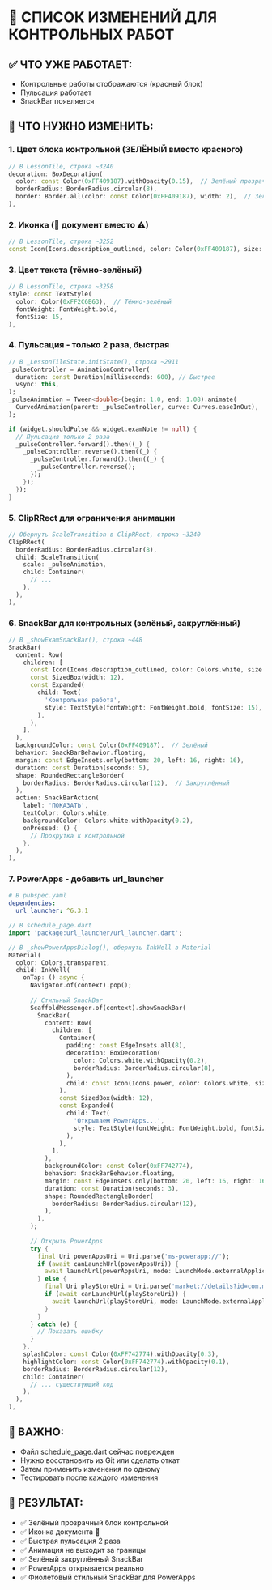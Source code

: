 # 🎯 СПИСОК ИЗМЕНЕНИЙ ДЛЯ КОНТРОЛЬНЫХ РАБОТ

## ✅ ЧТО УЖЕ РАБОТАЕТ:
- Контрольные работы отображаются (красный блок)
- Пульсация работает
- SnackBar появляется

## 🔧 ЧТО НУЖНО ИЗМЕНИТЬ:

### 1. Цвет блока контрольной (ЗЕЛЁНЫЙ вместо красного)
```dart
// В LessonTile, строка ~3240
decoration: BoxDecoration(
  color: const Color(0xFF409187).withOpacity(0.15),  // Зелёный прозрачный
  borderRadius: BorderRadius.circular(8),
  border: Border.all(color: const Color(0xFF409187), width: 2),  // Зелёная рамка
),
```

### 2. Иконка (📄 документ вместо ⚠️)
```dart
// В LessonTile, строка ~3252
const Icon(Icons.description_outlined, color: Color(0xFF409187), size: 24),
```

### 3. Цвет текста (тёмно-зелёный)
```dart
// В LessonTile, строка ~3258
style: const TextStyle(
  color: Color(0xFF2C6B63),  // Тёмно-зелёный
  fontWeight: FontWeight.bold,
  fontSize: 15,
),
```

### 4. Пульсация - только 2 раза, быстрая
```dart
// В _LessonTileState.initState(), строка ~2911
_pulseController = AnimationController(
  duration: const Duration(milliseconds: 600), // Быстрее
  vsync: this,
);
_pulseAnimation = Tween<double>(begin: 1.0, end: 1.08).animate(
  CurvedAnimation(parent: _pulseController, curve: Curves.easeInOut),
);

if (widget.shouldPulse && widget.examNote != null) {
  // Пульсация только 2 раза
  _pulseController.forward().then((_) {
    _pulseController.reverse().then((_) {
      _pulseController.forward().then((_) {
        _pulseController.reverse();
      });
    });
  });
}
```

### 5. ClipRRect для ограничения анимации
```dart
// Обернуть ScaleTransition в ClipRRect, строка ~3240
ClipRRect(
  borderRadius: BorderRadius.circular(8),
  child: ScaleTransition(
    scale: _pulseAnimation,
    child: Container(
      // ...
    ),
  ),
),
```

### 6. SnackBar для контрольных (зелёный, закруглённый)
```dart
// В _showExamSnackBar(), строка ~448
SnackBar(
  content: Row(
    children: [
      const Icon(Icons.description_outlined, color: Colors.white, size: 20),
      const SizedBox(width: 12),
      const Expanded(
        child: Text(
          'Контрольная работа',
          style: TextStyle(fontWeight: FontWeight.bold, fontSize: 15),
        ),
      ),
    ],
  ),
  backgroundColor: const Color(0xFF409187),  // Зелёный
  behavior: SnackBarBehavior.floating,
  margin: const EdgeInsets.only(bottom: 20, left: 16, right: 16),
  duration: const Duration(seconds: 5),
  shape: RoundedRectangleBorder(
    borderRadius: BorderRadius.circular(12),  // Закруглённый
  ),
  action: SnackBarAction(
    label: 'ПОКАЗАТЬ',
    textColor: Colors.white,
    backgroundColor: Colors.white.withOpacity(0.2),
    onPressed: () {
      // Прокрутка к контрольной
    },
  ),
),
```

### 7. PowerApps - добавить url_launcher
```yaml
# В pubspec.yaml
dependencies:
  url_launcher: ^6.3.1
```

```dart
// В schedule_page.dart
import 'package:url_launcher/url_launcher.dart';

// В _showPowerAppsDialog(), обернуть InkWell в Material
Material(
  color: Colors.transparent,
  child: InkWell(
    onTap: () async {
      Navigator.of(context).pop();
      
      // Стильный SnackBar
      ScaffoldMessenger.of(context).showSnackBar(
        SnackBar(
          content: Row(
            children: [
              Container(
                padding: const EdgeInsets.all(8),
                decoration: BoxDecoration(
                  color: Colors.white.withOpacity(0.2),
                  borderRadius: BorderRadius.circular(8),
                ),
                child: const Icon(Icons.power, color: Colors.white, size: 20),
              ),
              const SizedBox(width: 12),
              const Expanded(
                child: Text(
                  'Открываем PowerApps...',
                  style: TextStyle(fontWeight: FontWeight.bold, fontSize: 15),
                ),
              ),
            ],
          ),
          backgroundColor: const Color(0xFF742774),
          behavior: SnackBarBehavior.floating,
          margin: const EdgeInsets.only(bottom: 20, left: 16, right: 16),
          duration: const Duration(seconds: 3),
          shape: RoundedRectangleBorder(
            borderRadius: BorderRadius.circular(12),
          ),
        ),
      );
      
      // Открыть PowerApps
      try {
        final Uri powerAppsUri = Uri.parse('ms-powerapp://');
        if (await canLaunchUrl(powerAppsUri)) {
          await launchUrl(powerAppsUri, mode: LaunchMode.externalApplication);
        } else {
          final Uri playStoreUri = Uri.parse('market://details?id=com.microsoft.msapps');
          if (await canLaunchUrl(playStoreUri)) {
            await launchUrl(playStoreUri, mode: LaunchMode.externalApplication);
          }
        }
      } catch (e) {
        // Показать ошибку
      }
    },
    splashColor: const Color(0xFF742774).withOpacity(0.3),
    highlightColor: const Color(0xFF742774).withOpacity(0.1),
    borderRadius: BorderRadius.circular(12),
    child: Container(
      // ... существующий код
    ),
  ),
),
```

## 📝 ВАЖНО:
- Файл schedule_page.dart сейчас поврежден
- Нужно восстановить из Git или сделать откат
- Затем применить изменения по одному
- Тестировать после каждого изменения

## 🎯 РЕЗУЛЬТАТ:
- ✅ Зелёный прозрачный блок контрольной
- ✅ Иконка документа 📄
- ✅ Быстрая пульсация 2 раза
- ✅ Анимация не выходит за границы
- ✅ Зелёный закруглённый SnackBar
- ✅ PowerApps открывается реально
- ✅ Фиолетовый стильный SnackBar для PowerApps
